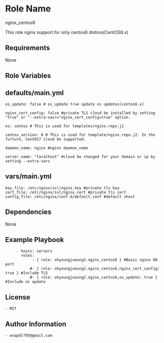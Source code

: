Role Name
=========
nginx_centos6

This role nginx support for only centos6 distros(CentOS6.x)

Requirements
------------
None

Role Variables
--------------


defaults/main.yml
--------------

    os_update: false # os_update true update os updates(centos6.x)
  
    nginx_cert_config: false #private TLS cloud be installed by setting "true" or "--extra-vasr="nginx_cert_config=true" option.
  
    os: centos # This is used for templates/nginx.repo.j2
  
    centos_version: 6 # This is used for template/nginx.repo.j2. In the furture, CentOS7 cloud be supported.
  
    daemon_name: nginx #nginx daemon_name
  
    server_name: "localhost" #cloud be changed for your domain or ip by setting --extra-vars

vars/main.yml
--------------

    key_file: /etc/nginx/ssl/nginx.key #private tls key
    cert_file: /etc/nginx/ssl/nginx.cert #private tls cert
    config_file: /etc/nginx/conf.d/default.conf #default vhost


  


Dependencies
------------
  None

Example Playbook
----------------

         - hosts: servers
           roles:
                - { role: ohyoungjooung2.nginx_centos6 } #Basic nginx 80 port
               #- { role: ohyoungjooung2.nginx_centos6,nginx_cert_config: true } #Include TLS
               #- { role: ohyoungjooung2.nginx_centos6,os_update: true } #Include os update


   
License
-------
    - MIT


Author Information
------------------
  
    - wnapdlf05@gmail.com
